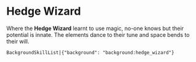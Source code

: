 # Hedge Wizard

Where the **Hedge Wizard** learnt to use magic, no-one knows but their potential is innate. The elements dance to their tune and space bends to their will.

`BackgroundSkillList|{"background": "background:hedge_wizard"}`